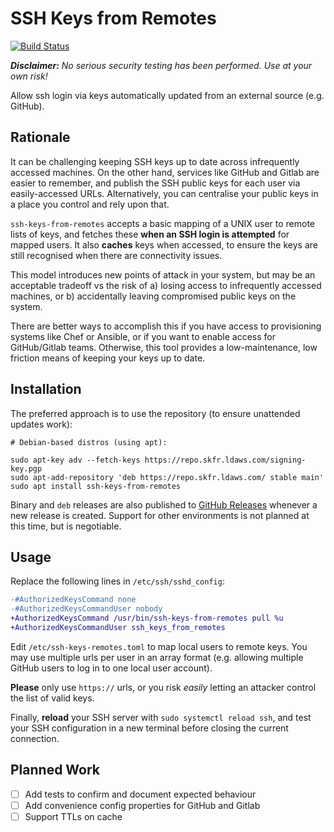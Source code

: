SSH Keys from Remotes
=====================

[![Build Status](https://travis-ci.com/liamdawson/ssh-keys-from-remotes.svg?branch=master)](https://travis-ci.com/liamdawson/ssh-keys-from-remotes)

_**Disclaimer:** No serious security testing has been performed. Use at your own risk!_

Allow ssh login via keys automatically updated from an external source (e.g. GitHub).

Rationale
---------

It can be challenging keeping SSH keys up to date across infrequently accessed machines.
On the other hand, services like GitHub and Gitlab are easier to remember, and publish the SSH
public keys for each user via easily-accessed URLs. Alternatively, you can centralise your
public keys in a place you control and rely upon that.

`ssh-keys-from-remotes` accepts a basic mapping of a UNIX user to remote lists of keys, and
fetches these **when an SSH login is attempted** for mapped users. It also **caches** keys
when accessed, to ensure the keys are still recognised when there are connectivity issues.

This model introduces new points of attack in your system, but may be an acceptable tradeoff
vs the risk of a) losing access to infrequently accessed machines, or b) accidentally leaving
compromised public keys on the system.

There are better ways to accomplish this if you have access to provisioning systems like Chef
or Ansible, or if you want to enable access for GitHub/Gitlab teams. Otherwise, this tool
provides a low-maintenance, low friction means of keeping your keys up to date.

Installation
------------

The preferred approach is to use the repository (to ensure unattended updates work):

```shell
# Debian-based distros (using apt):

sudo apt-key adv --fetch-keys https://repo.skfr.ldaws.com/signing-key.pgp
sudo apt-add-repository 'deb https://repo.skfr.ldaws.com/ stable main'
sudo apt install ssh-keys-from-remotes
```

Binary and `deb` releases are also published to [GitHub Releases](https://github.com/liamdawson/ssh-keys-from-remotes/releases)
whenever a new release is created. Support for other environments is not planned at this
time, but is negotiable.

Usage
-----

Replace the following lines in `/etc/ssh/sshd_config`:

```diff
-#AuthorizedKeysCommand none
-#AuthorizedKeysCommandUser nobody
+AuthorizedKeysCommand /usr/bin/ssh-keys-from-remotes pull %u
+AuthorizedKeysCommandUser ssh_keys_from_remotes
```

Edit `/etc/ssh-keys-remotes.toml` to map local users to remote keys. You may use
multiple urls per user in an array format (e.g. allowing multiple GitHub users to log in
to one local user account).

**Please** only use `https://` urls, or you risk _easily_ letting an attacker control
the list of valid keys.

Finally, **reload** your SSH server with `sudo systemctl reload ssh`, and test your SSH
configuration in a new terminal before closing the current connection.

Planned Work
------------

* [ ] Add tests to confirm and document expected behaviour
* [ ] Add convenience config properties for GitHub and Gitlab
* [ ] Support TTLs on cache
